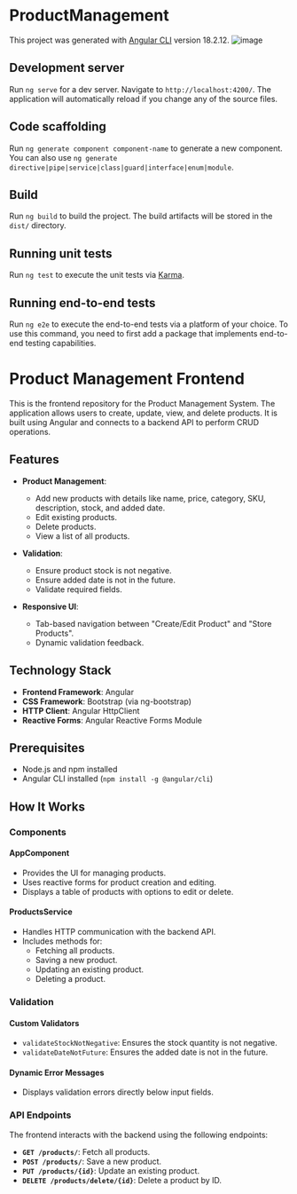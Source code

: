 # ProductManagement

This project was generated with [Angular CLI](https://github.com/angular/angular-cli) version 18.2.12.
![image](https://github.com/user-attachments/assets/a171a955-2ca3-4696-bbc6-ffbce21964c1)

## Development server

Run `ng serve` for a dev server. Navigate to `http://localhost:4200/`. The application will automatically reload if you change any of the source files.

## Code scaffolding

Run `ng generate component component-name` to generate a new component. You can also use `ng generate directive|pipe|service|class|guard|interface|enum|module`.

## Build

Run `ng build` to build the project. The build artifacts will be stored in the `dist/` directory.

## Running unit tests

Run `ng test` to execute the unit tests via [Karma](https://karma-runner.github.io).

## Running end-to-end tests

Run `ng e2e` to execute the end-to-end tests via a platform of your choice. To use this command, you need to first add a package that implements end-to-end testing capabilities.

# Product Management Frontend

This is the frontend repository for the Product Management System. The application allows users to create, update, view, and delete products. It is built using Angular and connects to a backend API to perform CRUD operations.

## Features

- **Product Management**:
  - Add new products with details like name, price, category, SKU, description, stock, and added date.
  - Edit existing products.
  - Delete products.
  - View a list of all products.

- **Validation**:
  - Ensure product stock is not negative.
  - Ensure added date is not in the future.
  - Validate required fields.

- **Responsive UI**:
  - Tab-based navigation between "Create/Edit Product" and "Store Products".
  - Dynamic validation feedback.

## Technology Stack

- **Frontend Framework**: Angular
- **CSS Framework**: Bootstrap (via ng-bootstrap)
- **HTTP Client**: Angular HttpClient
- **Reactive Forms**: Angular Reactive Forms Module

## Prerequisites

- Node.js and npm installed
- Angular CLI installed (`npm install -g @angular/cli`)

## How It Works

### Components

#### AppComponent
- Provides the UI for managing products.
- Uses reactive forms for product creation and editing.
- Displays a table of products with options to edit or delete.

#### ProductsService
- Handles HTTP communication with the backend API.
- Includes methods for:
  - Fetching all products.
  - Saving a new product.
  - Updating an existing product.
  - Deleting a product.

### Validation

#### Custom Validators
- `validateStockNotNegative`: Ensures the stock quantity is not negative.
- `validateDateNotFuture`: Ensures the added date is not in the future.

#### Dynamic Error Messages
- Displays validation errors directly below input fields.

### API Endpoints

The frontend interacts with the backend using the following endpoints:

- **`GET /products/`**: Fetch all products.
- **`POST /products/`**: Save a new product.
- **`PUT /products/{id}`**: Update an existing product.
- **`DELETE /products/delete/{id}`**: Delete a product by ID.
